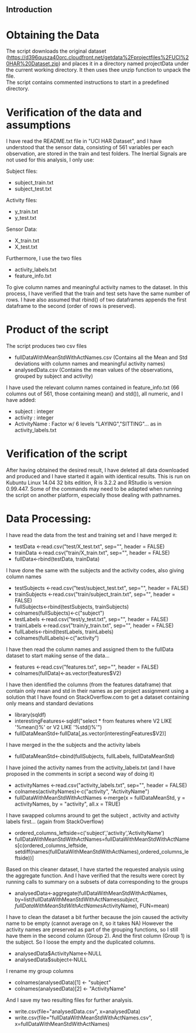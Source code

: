 ## Introduction

# Obtaining the Data 

The script downloads the original dataset (https://d396qusza40orc.cloudfront.net/getdata%2Fprojectfiles%2FUCI%20HAR%20Dataset.zip) and places it in a directory named projectData under the current working directory. It then uses thee unzip function to unpack the file.   
The script contains commented instructions to start in a predefined directory. 

# Verification of the data and assumptions 

I have read the README.txt file in "UCI HAR Dataset", and I have understood that the sensor data, consisting of 561 variables per each observation, are stored in the train and test folders. The Inertial Signals are not used for this analysis, I only use: 

Subject files: 
* subject_train.txt 
* subject_test.txt 

Activity files: 
* y_train.txt 
* y_test.txt 

Sensor Data: 
* X_train.txt 
* X_test.txt 

Furthermore, I use the two files 
* activity_labels.txt 
* feature_info.txt 

To give column names and meaningful activity names to the dataset. In this process, I have verified that the train and test sets have the same number of rows. I have also assumed that rbind() of two dataframes appends the first dataframe to the second (order of rows is preserved). 

# Product of the script 

The script produces two csv files
* fullDataWithMeanStdWithActNames.csv  (Contains all the Mean and Std deviations with column names and meaningful activity names)
* analysedData.csv                     (Contains the mean values of the observations, grouped by subject and activity)

I have used the relevant column names contained in feature_info.txt (66 columns out of 561, those containing mean() and std()), all numeric, and I have added: 

* subject          : integer 
* activity         : integer 
* ActivityName     : Factor w/ 6 levels "LAYING","SITTING"... as in activity_labels.txt 

# Verification of the script

After having obtained the desired result, I have deleted all data downloaded and produced and I have started it again with identical results. This is run on Kubuntu Linux 14.04 32 bits edition, R is 3.2.2 and RStudio is version 0.99.447. Some of the commands may need to be adapted when running the script on another platform, especially those dealing with pathnames. 

# Data Processing:  

I have read the data from the test and training set and I have merged it: 

* testData <-read.csv("test/X_test.txt", sep="", header = FALSE)
* trainData <-read.csv("train/X_train.txt", sep="", header = FALSE)
* fullData<-rbind(testData, trainData)

I have done the same with the subjects and the activity codes, also giving column names 

* testSubjects <-read.csv("test/subject_test.txt", sep="", header = FALSE)
* trainSubjects <-read.csv("train/subject_train.txt", sep="", header = FALSE)
* fullSubjects<-rbind(testSubjects, trainSubjects)
* colnames(fullSubjects)<-c("subject")
* testLabels <-read.csv("test/y_test.txt", sep="", header = FALSE)
* trainLabels <-read.csv("train/y_train.txt", sep="", header = FALSE)
* fullLabels<-rbind(testLabels, trainLabels)
* colnames(fullLabels)<-c("activity")

I have then read the column names and assigned them to the fullData dataset to start making sense of the data... 
* features <-read.csv("features.txt", sep="", header = FALSE)
* colnames(fullData)<-as.vector(features$V2)

I have then identified the columns (from the features dataframe) that contain only mean and std in their names as per project assignment 
using a solution that I have found on StackOverflow.com to get a dataset containing only means and standard deviations
* library(sqldf)
* interestingFeatures<-sqldf("select * from features where V2 LIKE '%mean()%' or V2 LIKE '%std()%'") 
* fullDataMeanStd<-fullData[,as.vector(interestingFeatures$V2)]

I have merged in the the subjects and the activity labels 
+ fullDataMeanStd<-cbind(fullSubjects, fullLabels, fullDataMeanStd)

I have joined the activity names from the activity_labels.txt (and I have proposed in the comments in script a second way of doing it) 
* activityNames <-read.csv("activity_labels.txt", sep="", header = FALSE)
* colnames(activityNames)<-c("activity", "ActivityName")
* fullDataWithMeanStdWithActNames <-merge(x = fullDataMeanStd, y = activityNames, by = "activity", all.x = TRUE)

I have swapped columns around to get the subject , activity and activity labels first... (again from StackOverflow)
* ordered_columns_leftside=c('subject','activity','ActivityName')
* fullDataWithMeanStdWithActNames=fullDataWithMeanStdWithActNames[c(ordered_columns_leftside, setdiff(names(fullDataWithMeanStdWithActNames),ordered_columns_leftside))]

Based on this cleaner dataset, I have started the requested analysis using the aggregate function. And I have verified that the results were corect by running calls to summary 
on a subsets of data corresponding to the groups 
* analysedData<-aggregate(fullDataWithMeanStdWithActNames, by=list(fullDataWithMeanStdWithActNames$subject, fullDataWithMeanStdWithActNames$ActivityName), FUN=mean)

I have to clean the dataset a bit further because the join caused the activity name to be empty (cannot average on it, so it takes NA) However the activity names are preserved as part of the grouping functions, so I still have them in the second column (Group 2). And the first column (Group 1) is the subject. So I loose the empty and the duplicated columns. 
* analysedData$ActivityName<-NULL
* analysedData$subject<-NULL

I rename my group columns 
* colnames(analysedData)[1] <- "subject"
* colnames(analysedData)[2] <- "ActivityName"

And I save my two resulting files for further analysis. 
* write.csv(file="analysedData.csv", x=analysedData)
* write.csv(file="fullDataWithMeanStdWithActNames.csv", x=fullDataWithMeanStdWithActNames)









